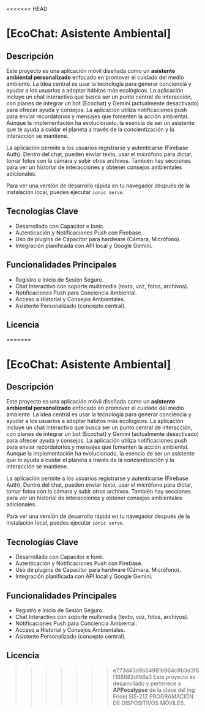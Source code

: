 <<<<<<< HEAD
# [EcoChat: Asistente Ambiental]

## Descripción

Este proyecto es una aplicación móvil diseñada como un **asistente ambiental personalizado** enfocado en promover el cuidado del medio ambiente. La idea central es usar la tecnología para generar conciencia y ayudar a los usuarios a adoptar hábitos más ecológicos. La aplicación incluye un chat interactivo que busca ser un punto central de interacción, con planes de integrar un bot (Ecochat) y Gemini (actualmente desactivado) para ofrecer ayuda y consejos. La aplicación utiliza notificaciones push para enviar recordatorios y mensajes que fomenten la acción ambiental. Aunque la implementación ha evolucionado, la esencia de ser un asistente que te ayuda a cuidar el planeta a través de la concientización y la interacción se mantiene.

La aplicación permite a los usuarios registrarse y autenticarse (Firebase Auth). Dentro del chat, pueden enviar texto, usar el micrófono para dictar, tomar fotos con la cámara y subir otros archivos. También hay secciones para ver un historial de interacciones y obtener consejos ambientales adicionales.

Para ver una versión de desarrollo rápida en tu navegador después de la instalación local, puedes ejecutar `ionic serve`.

## Tecnologías Clave

* Desarrollado con Capacitor e Ionic.
* Autenticación y Notificaciones Push con Firebase.
* Uso de plugins de Capacitor para hardware (Cámara, Micrófono).
* Integración planificada con API local y Google Gemini.

## Funcionalidades Principales

* Registro e Inicio de Sesión Seguro.
* Chat Interactivo con soporte multimedia (texto, voz, fotos, archivos).
* Notificaciones Push para Conciencia Ambiental.
* Acceso a Historial y Consejos Ambientales.
* Asistente Personalizado (concepto central).

## Licencia

=======
# [EcoChat: Asistente Ambiental]

## Descripción

Este proyecto es una aplicación móvil diseñada como un **asistente ambiental personalizado** enfocado en promover el cuidado del medio ambiente. La idea central es usar la tecnología para generar conciencia y ayudar a los usuarios a adoptar hábitos más ecológicos. La aplicación incluye un chat interactivo que busca ser un punto central de interacción, con planes de integrar un bot (Ecochat) y Gemini (actualmente desactivado) para ofrecer ayuda y consejos. La aplicación utiliza notificaciones push para enviar recordatorios y mensajes que fomenten la acción ambiental. Aunque la implementación ha evolucionado, la esencia de ser un asistente que te ayuda a cuidar el planeta a través de la concientización y la interacción se mantiene.

La aplicación permite a los usuarios registrarse y autenticarse (Firebase Auth). Dentro del chat, pueden enviar texto, usar el micrófono para dictar, tomar fotos con la cámara y subir otros archivos. También hay secciones para ver un historial de interacciones y obtener consejos ambientales adicionales.

Para ver una versión de desarrollo rápida en tu navegador después de la instalación local, puedes ejecutar `ionic serve`.

## Tecnologías Clave

* Desarrollado con Capacitor e Ionic.
* Autenticación y Notificaciones Push con Firebase.
* Uso de plugins de Capacitor para hardware (Cámara, Micrófono).
* Integración planificada con API local y Google Gemini.

## Funcionalidades Principales

* Registro e Inicio de Sesión Seguro.
* Chat Interactivo con soporte multimedia (texto, voz, fotos, archivos).
* Notificaciones Push para Conciencia Ambiental.
* Acceso a Historial y Consejos Ambientales.
* Asistente Personalizado (concepto central).

## Licencia

>>>>>>> e773d43d9b54981b964c8b3d3f6f188682df88a3
Este proyecto es desarrollado y pertenece a **APPocalypse** de la clase del ing Fridel SIS-212 PROGRAMACIÓN DE DISPOSITIVOS MÓVILES.